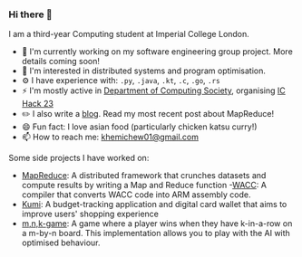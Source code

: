 ### Hi there 👋

I am a third-year Computing student at Imperial College London. 

- 🔭 I'm currently working on my software engineering group project. More details coming soon!
- 🤔 I'm interested in distributed systems and program optimisation.
- ⚙️ I have experience with: `.py`, `.java`, `.kt`, `.c`, `.go`, `.rs`
- ⚡ I'm mostly active in [Department of Computing Society](https://docsoc.co.uk/), organising [IC Hack 23](https://ichack.org/)
- ✏️ I also write a [blog](https://www.doc.ic.ac.uk/~kjc20/). Read my most recent post about MapReduce!
- 😄 Fun fact: I love asian food (particularly chicken katsu curry!)
- 📫 How to reach me: khemichew01@gmail.com

Some side projects I have worked on:
- [MapReduce](https://github.com/khemichew/MapReduce): A distributed framework that crunches datasets and compute results
by writing a Map and Reduce function
-[WACC](https://github.com/khemichew/WACC-Compiler): A compiler that converts WACC code into ARM assembly code. 
- [Kumi](https://github.com/khemichew/Kumi): A budget-tracking application and digital card wallet that aims to 
improve users' shopping experience
- [m,n,k-game](https://github.com/khemichew/RustCourse/tree/main/tictactoe): A game where a player wins when they have k-in-a-row
on a m-by-n board. This implementation allows you to play with the AI with optimised behaviour. 
